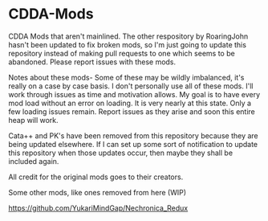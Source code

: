 # CDDA-Mods
CDDA Mods that aren't mainlined.
The other respository by RoaringJohn hasn't been updated to fix broken mods, so I'm just going to update this repository instead of making pull requests to one which seems to be abandoned.
Please report issues with these mods.

Notes about these mods-
Some of these may be wildly imbalanced, it's really on a case by case basis. I don't personally use all of these mods. I'll work through issues as time and motivation allows. My goal is to have every mod load without an error on loading. It is very nearly at this state.  Only a few loading issues remain. Report issues as they arise and soon this entire heap will work.

Cata++ and PK's have been removed from this repository because they are being updated elsewhere. If I can set up some sort of notification to update this repository when those updates occur, then maybe they shall be included again.

All credit for the original mods goes to their creators.

Some other mods, like ones removed from here (WIP)

https://github.com/YukariMindGap/Nechronica_Redux
